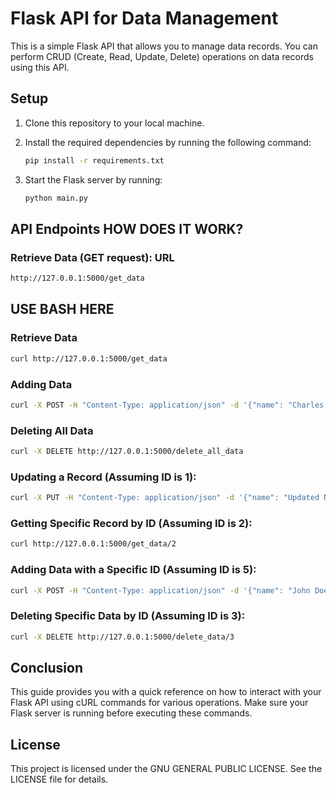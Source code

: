 # Flask API for Data Management

This is a simple Flask API that allows you to manage data records. You can perform CRUD (Create, Read, Update, Delete) operations on data records using this API.

## Setup

1. Clone this repository to your local machine.

2. Install the required dependencies by running the following command:

    ```bash
    pip install -r requirements.txt
    ```

3. Start the Flask server by running:

    ```bash
    python main.py
    ```

## API Endpoints HOW DOES IT WORK?

### Retrieve Data (GET request): URL
```bash
http://127.0.0.1:5000/get_data
```
## USE BASH HERE

### Retrieve Data
```bash
curl http://127.0.0.1:5000/get_data
```
### Adding Data 
```bash
curl -X POST -H "Content-Type: application/json" -d '{"name": "Charles Fabicki", "age": 26}' http://127.0.0.1:5000/add_data
```
### Deleting All Data 
```bash
curl -X DELETE http://127.0.0.1:5000/delete_all_data
```
### Updating a Record (Assuming ID is 1):
```bash
curl -X PUT -H "Content-Type: application/json" -d '{"name": "Updated Name", "age": 30}' http://127.0.0.1:5000/update_data/1
```
### Getting Specific Record by ID (Assuming ID is 2):
```bash
curl http://127.0.0.1:5000/get_data/2
```
### Adding Data with a Specific ID (Assuming ID is 5):
```bash
curl -X POST -H "Content-Type: application/json" -d '{"name": "John Doe", "age": 35, "id": 5}' http://127.0.0.1:5000/add_data
```
### Deleting Specific Data by ID (Assuming ID is 3):
```bash
curl -X DELETE http://127.0.0.1:5000/delete_data/3
```
## Conclusion
This guide provides you with a quick reference on how to interact with your Flask API using cURL commands for various operations. Make sure your Flask server is running before executing these commands.

## License
This project is licensed under the GNU GENERAL PUBLIC LICENSE. See the LICENSE file for details.

